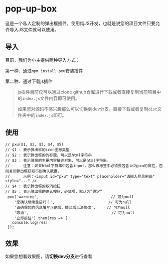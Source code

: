 # pop-up-box
这是一个私人定制的弹出框插件，使用纯JS开发，也就是说您的项目文件只要允许导入JS文件就可以使用。

## 导入
目前，我们为小主提供两种导入方式：

第一种、通过`npm install pxu`安装插件

第二种、通过下载js插件
> js插件目前仅可以通过clone github仓库进行下载或者直接复制当前项目中的`index.js`文件内容即可使用。
>
> 如果您对源码不感兴趣那么可以切换到dev分支，直接下载或者复制`dist`文件夹中的`index.js`即可。

## 使用
```
// pxu($1, $2, $3, $4, $5)
// $1 : 表示弹出框的icon图标类型
// $2 : 表示弹出框的的标题，可以是html字符串
// $3 : 表示弹窗的主要内容描述对象，可以是html字符串。
//      注意：如果html字符串中包含input，那么该标签中必须要包含id为pxu的属性，否则关闭弹出框获取不到确认数据，
//      示例：<input id="pxu" type="text" placeholder="请输入登录密码" style="..." />
// $4 : 表示弹出框的取消按钮
// $5 : 表示弹出框的确认按钮，必填项，默认为“确定”
 pxu('warning',                                // 可为null
    '您确认继续重启吗？',                        // 可为null
    '请确保您的信息填写正确后，提交后无法修改',     // 可为null
    '取消',                                     // 可为null
    '立即前往').then(res => {
   console.log(res)
 });
```

## 效果
如果您想看效果图，请**切换dev分支**进行查看

